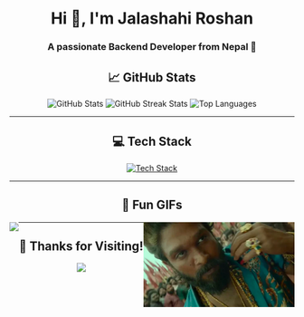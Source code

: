 <h1 align="center">Hi 👋, I'm Jalashahi Roshan</h1>
<h3 align="center">A passionate Backend Developer from Nepal 🚀</h3>

<h2 align="center">📈 GitHub Stats</h2>

<div align="center">
  <img src="https://github-readme-stats.vercel.app/api?username=RoshanJalashahi&show_icons=true&theme=dracula" alt="GitHub Stats" height="180" />
  <img src="https://github-readme-streak-stats.herokuapp.com/?user=RoshanJalashahi&theme=dracula" alt="GitHub Streak Stats" height="180" />
  <img src="https://github-readme-stats.vercel.app/api/top-langs/?username=RoshanJalashahi&layout=compact&theme=dracula" alt="Top Languages" height="180" />
</div>

---

<h2 align="center">💻 Tech Stack</h2>

<div align="center">
  <a href="https://skillicons.dev">
    <img src="https://skillicons.dev/icons?i=html,css,js,nodejs,react,php,laravel,mysql,mongodb,sqlite,postgres,django,python,git,docker,postman,c,cpp" alt="Tech Stack" />
  </a>
</div>

---

<h2 align="center">🌟 Fun GIFs</h2>

<img align="left" height="150" src="https://media.giphy.com/media/78XCFBGOlS6keY1Bil/giphy.gif"  />
<img align="right" height="150" src="giphy.webp"  />

---



<h2 align="center">🌟 Thanks for Visiting!</h2>

<div align="center">
  <img src="https://media.giphy.com/media/hvRJCLFzcasrR4ia7z/giphy.gif" width="100" />
</div>
